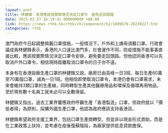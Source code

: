 ```yaml
---
layout: post
title: 林健鋒：本港應該按實際情況決定口罩令　避免走回頭路
date: 2023-02-27 16:19:41.000000000 +08:00
link: https://news.rthk.hk/rthk/ch/component/k2/1689678-20230227.htm
categories: rthk
---
```


澳門政府今日起調整佩戴口罩措施，一般情況下，戶外和上課毋須戴口罩。行政會議成員林健鋒表示，香港的人口遠比澳門多，社會運作不同，防疫措施不能事事直接比較，應該按實際情況決定口罩令安排，避免要走回頭路。但他認同香港可以先取消戶外口罩令，相信現時距離取消口罩令的日子亦不遠。

本身有在香港設廠生產口罩的林健鋒又說，廠房已由高峰一日3班、每日生產60萬至70萬個口罩，減為一日1班。他相信即使取消口罩令，本港仍會有口罩需求，未來會維持3類口罩的生產線，同時轉型生產其他醫療用品和環保及循環再用物品，至於現有數十名員工就未必可以全數保留。

林健鋒又指出，過去工業界響應政府呼籲生產「香港製造」口罩，但政府就以「價低者得」為原則，採購外國生產口罩，他認為政府應該支持香港貨。

林健鋒希望政府支援工業界，包括口罩生產商轉型，但並非以現金形式資助，而是在工業政策上扶持，並考慮在疫後復蘇階段，為廠家提供低息貸款擔保。
